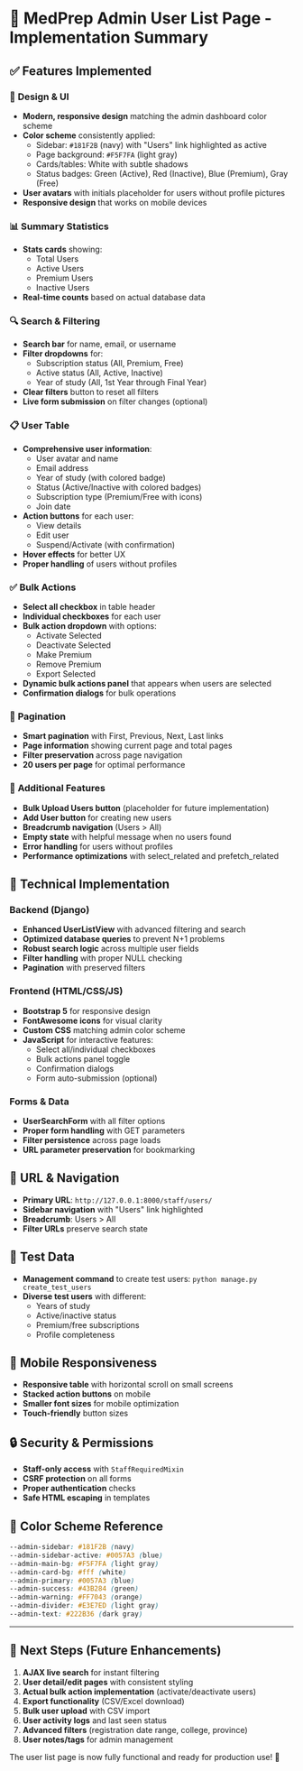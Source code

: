 # 👤 **MedPrep Admin User List Page - Implementation Summary**

## ✅ **Features Implemented**

### 🎨 **Design & UI**
- **Modern, responsive design** matching the admin dashboard color scheme
- **Color scheme** consistently applied:
  - Sidebar: `#181F2B` (navy) with "Users" link highlighted as active
  - Page background: `#F5F7FA` (light gray)
  - Cards/tables: White with subtle shadows
  - Status badges: Green (Active), Red (Inactive), Blue (Premium), Gray (Free)
- **User avatars** with initials placeholder for users without profile pictures
- **Responsive design** that works on mobile devices

### 📊 **Summary Statistics**
- **Stats cards** showing:
  - Total Users
  - Active Users  
  - Premium Users
  - Inactive Users
- **Real-time counts** based on actual database data

### 🔍 **Search & Filtering**
- **Search bar** for name, email, or username
- **Filter dropdowns** for:
  - Subscription status (All, Premium, Free)
  - Active status (All, Active, Inactive)
  - Year of study (All, 1st Year through Final Year)
- **Clear filters** button to reset all filters
- **Live form submission** on filter changes (optional)

### 📋 **User Table**
- **Comprehensive user information**:
  - User avatar and name
  - Email address
  - Year of study (with colored badge)
  - Status (Active/Inactive with colored badges)
  - Subscription type (Premium/Free with icons)
  - Join date
- **Action buttons** for each user:
  - View details
  - Edit user
  - Suspend/Activate (with confirmation)
- **Hover effects** for better UX
- **Proper handling** of users without profiles

### ✅ **Bulk Actions**
- **Select all checkbox** in table header
- **Individual checkboxes** for each user
- **Bulk action dropdown** with options:
  - Activate Selected
  - Deactivate Selected
  - Make Premium
  - Remove Premium
  - Export Selected
- **Dynamic bulk actions panel** that appears when users are selected
- **Confirmation dialogs** for bulk operations

### 📄 **Pagination**
- **Smart pagination** with First, Previous, Next, Last links
- **Page information** showing current page and total pages
- **Filter preservation** across page navigation
- **20 users per page** for optimal performance

### 🚀 **Additional Features**
- **Bulk Upload Users button** (placeholder for future implementation)
- **Add User button** for creating new users
- **Breadcrumb navigation** (Users > All)
- **Empty state** with helpful message when no users found
- **Error handling** for users without profiles
- **Performance optimizations** with select_related and prefetch_related

## 🔧 **Technical Implementation**

### **Backend (Django)**
- **Enhanced UserListView** with advanced filtering and search
- **Optimized database queries** to prevent N+1 problems
- **Robust search logic** across multiple user fields
- **Filter handling** with proper NULL checking
- **Pagination** with preserved filters

### **Frontend (HTML/CSS/JS)**
- **Bootstrap 5** for responsive design
- **FontAwesome icons** for visual clarity
- **Custom CSS** matching admin color scheme
- **JavaScript** for interactive features:
  - Select all/individual checkboxes
  - Bulk actions panel toggle
  - Confirmation dialogs
  - Form auto-submission (optional)

### **Forms & Data**
- **UserSearchForm** with all filter options
- **Proper form handling** with GET parameters
- **Filter persistence** across page loads
- **URL parameter preservation** for bookmarking

## 🎯 **URL & Navigation**
- **Primary URL**: `http://127.0.0.1:8000/staff/users/`
- **Sidebar navigation** with "Users" link highlighted
- **Breadcrumb**: Users > All
- **Filter URLs** preserve search state

## 🧪 **Test Data**
- **Management command** to create test users: `python manage.py create_test_users`
- **Diverse test users** with different:
  - Years of study
  - Active/inactive status
  - Premium/free subscriptions
  - Profile completeness

## 📱 **Mobile Responsiveness**
- **Responsive table** with horizontal scroll on small screens
- **Stacked action buttons** on mobile
- **Smaller font sizes** for mobile optimization
- **Touch-friendly** button sizes

## 🔒 **Security & Permissions**
- **Staff-only access** with `StaffRequiredMixin`
- **CSRF protection** on all forms
- **Proper authentication** checks
- **Safe HTML escaping** in templates

## 🎨 **Color Scheme Reference**
```css
--admin-sidebar: #181F2B (navy)
--admin-sidebar-active: #0057A3 (blue)
--admin-main-bg: #F5F7FA (light gray)
--admin-card-bg: #fff (white)
--admin-primary: #0057A3 (blue)
--admin-success: #43B284 (green)
--admin-warning: #FF7043 (orange)
--admin-divider: #E3E7ED (light gray)
--admin-text: #222B36 (dark gray)
```

---

## 🚀 **Next Steps (Future Enhancements)**

1. **AJAX live search** for instant filtering
2. **User detail/edit pages** with consistent styling
3. **Actual bulk action implementation** (activate/deactivate users)
4. **Export functionality** (CSV/Excel download)
5. **Bulk user upload** with CSV import
6. **User activity logs** and last seen status
7. **Advanced filters** (registration date range, college, province)
8. **User notes/tags** for admin management

The user list page is now fully functional and ready for production use! 🎉
